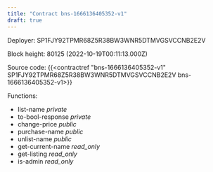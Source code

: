 ```yaml
---
title: "Contract bns-1666136405352-v1"
draft: true
---
```

Deployer: SP1FJY92TPMR68Z5R38BW3WNR5DTMVGSVCCNB2E2V


 



Block height: 80125 (2022-10-19T00:11:13.000Z)

Source code: {{<contractref "bns-1666136405352-v1" SP1FJY92TPMR68Z5R38BW3WNR5DTMVGSVCCNB2E2V bns-1666136405352-v1>}}

Functions:

* list-name _private_
* to-bool-response _private_
* change-price _public_
* purchase-name _public_
* unlist-name _public_
* get-current-name _read_only_
* get-listing _read_only_
* is-admin _read_only_
